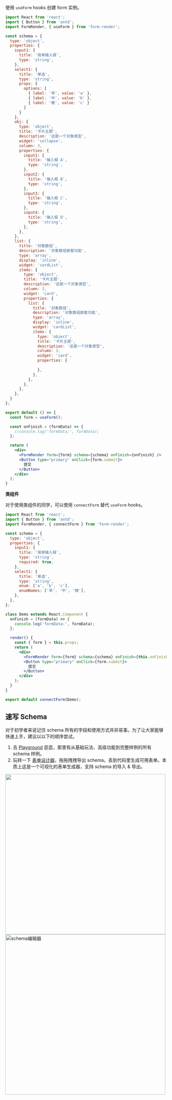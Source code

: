 

使用 `useForm` hooks 创建 form 实例。
```jsx
import React from 'react';
import { Button } from 'antd';
import FormRender, { useForm } from 'form-render';

const schema = {
  type: 'object',
  properties: {
    input1: {
      title: '简单输入框',
      type: 'string',
    },
    select1: {
      title: '单选',
      type: 'string',
      props: {
        options: [
          { label: '早', value: 'a' },
          { label: '中', value: 'b' },
          { label: '晚', value: 'c' }
        ]
      }
    },
    obj: {
      type: 'object',
      title: '卡片主题',
      description: '这是一个对象类型',
      widget: 'collapse',
      column: 3,
      properties: {
        input1: {
          title: '输入框 A',
          type: 'string',
        },
        input2: {
          title: '输入框 B',
          type: 'string',
        },
        input3: {
          title: '输入框 C',
          type: 'string',
        },
        input4: {
          title: '输入框 D',
          type: 'string',
        },
      },
    },
    list: {
      title: '对象数组',
      description: '对象数组嵌套功能',
      type: 'array',
      display: 'inline',
      widget: 'cardList',
      items: {
        type: 'object',
        title: '卡片主题',
        description: '这是一个对象类型',
        column: 3,
        widget: 'card',
        properties: {
          list: {
            title: '对象数组',
            description: '对象数组嵌套功能',
            type: 'array',
            display: 'inline',
            widget: 'cardList',
            items: {
              type: 'object',
              title: '卡片主题',
              description: '这是一个对象类型',
              column: 3,
              widget: 'card',
              properties: {
                
              },
            },
          },
        },
      },
    },
  }
};

export default () => {
  const form = useForm();

  const onFinish = (formData) => {
    //console.log('formData:', formData);
  };

  return (
    <div>
      <FormRender form={form} schema={schema} onFinish={onFinish} />
      <Button type="primary" onClick={form.submit}>
        提交
      </Button>
    </div>
  );
}
```

**类组件**

对于使用类组件的同学，可以使用 `connectForm` 替代 `useForm` hooks。

```jsx
import React from 'react';
import { Button } from 'antd';
import FormRender, { connectForm } from 'form-render';

const schema = {
  type: 'object',
  properties: {
    input1: {
      title: '简单输入框',
      type: 'string',
      required: true,
    },
    select1: {
      title: '单选',
      type: 'string',
      enum: ['a', 'b', 'c'],
      enumNames: ['早', '中', '晚'],
    },
  },
};

class Demo extends React.Component {
  onFinish = (formData) => {
    console.log('formData:', formData);
  };

  render() {
    const { form } = this.props;
    return (
      <div>
        <FormRender form={form} schema={schema} onFinish={this.onFinish} />
        <Button type="primary" onClick={form.submit}>
          提交
        </Button>
      </div>
    );
  }
}

export default connectForm(Demo);
```
## 速写 Schema

对于初学者来说记住 schema 所有的字段和使用方式并非易事。为了让大家能够快速上手，建议以以下的顺序尝试。

1. 去 [Playground](/playground) 逛逛，那里有从基础玩法、高级功能到完整样例的所有 schema 样例。
2. 玩转一下 [表单设计器](https://xrender.fun/generator)，拖拖拽拽导出 schema，丢到代码里生成可用表单。本质上这是一个可视化的表单生成器，支持 schema 的导入 & 导出。

<div>
  <img src="https://gw.alipayobjects.com/mdn/rms_e18934/afts/img/A*4QYNTbKU6xAAAAAAAAAAAABkARQnAQ?raw=true" width="500px"/>
  <img src="https://gw.alipayobjects.com/mdn/rms_e18934/afts/img/A*FfTuRYjRd1AAAAAAAAAAAABkARQnAQ?raw=true" alt="schema编辑器" width='500px' />
</div>